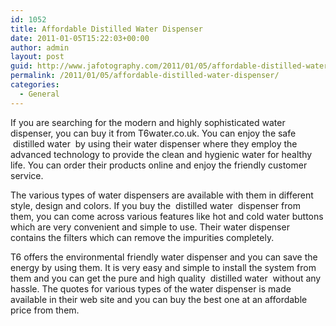 ```yaml
---
id: 1052
title: Affordable Distilled Water Dispenser
date: 2011-01-05T15:22:03+00:00
author: admin
layout: post
guid: http://www.jafotography.com/2011/01/05/affordable-distilled-water-dispenser/
permalink: /2011/01/05/affordable-distilled-water-dispenser/
categories:
  - General
---
```

If you are searching for the modern and highly sophisticated water dispenser, you can buy it from T6water.co.uk. You can enjoy the safe &nbsp;distilled water&nbsp; by using their water dispenser where they employ the advanced technology to provide the clean and hygienic water for healthy life. You can order their products online and enjoy the friendly customer service.

The various types of water dispensers are available with them in different style, design and colors. If you buy the &nbsp;distilled water&nbsp; dispenser from them, you can come across various features like hot and cold water buttons which are very convenient and simple to use. Their water dispenser contains the filters which can remove the impurities completely.

T6 offers the environmental friendly water dispenser and you can save the energy by using them. It is very easy and simple to install the system from them and you can get the pure and high quality &nbsp;distilled water&nbsp; without any hassle. The quotes for various types of the water dispenser is made available in their web site and you can buy the best one at an affordable price from them.